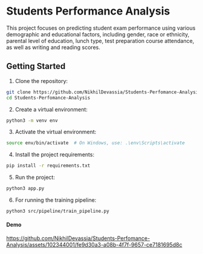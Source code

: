 # Students Performance Analysis

This project focuses on predicting student exam performance using various demographic and educational factors, including gender, race or ethnicity, parental level of education, lunch type, test preparation course attendance, as well as writing and reading scores.

## Getting Started

1. Clone the repository:

```bash
git clone https://github.com/NikhilDevassia/Students-Perfomance-Analysis.git
cd Students-Perfomance-Analysis
```

2. Create a virtual environment:
```bash
python3 -m venv env
```
3. Activate the virtual environment:
```bash
source env/bin/activate  # On Windows, use: .\env\Scripts\activate
```
4. Install the project requirements:
```bash
pip install -r requirements.txt
```
5. Run the project:
```bash
python3 app.py
```
6. For running the training pipeline:
```bash
python3 src/pipeline/train_pipeline.py
```


#### Demo
https://github.com/NikhilDevassia/Students-Perfomance-Analysis/assets/102344001/fe9d30a3-a08b-4f7f-9657-ce7181695d8c
